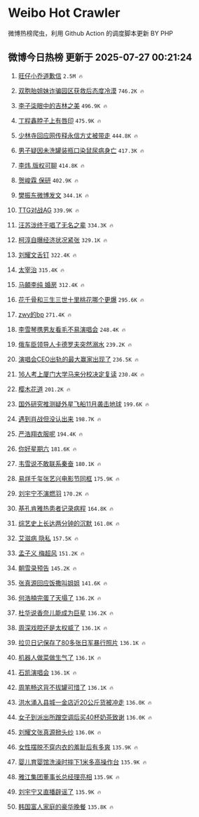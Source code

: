 # Weibo Hot Crawler 



微博热榜爬虫，利用 Github Action 的调度脚本更新 BY PHP 


## 微博今日热榜 更新于 2025-07-27 00:21:24 
1. [旺仔小乔道歉信](https://s.weibo.com/weibo?q=%23%E6%97%BA%E4%BB%94%E5%B0%8F%E4%B9%94%E9%81%93%E6%AD%89%E4%BF%A1%23&t=31&band_rank=1&Refer=top) `2.5M 🔥` 

1. [双胞胎姐妹诈骗园区获救后态度冷漠](https://s.weibo.com/weibo?q=%23%E5%8F%8C%E8%83%9E%E8%83%8E%E5%A7%90%E5%A6%B9%E8%AF%88%E9%AA%97%E5%9B%AD%E5%8C%BA%E8%8E%B7%E6%95%91%E5%90%8E%E6%80%81%E5%BA%A6%E5%86%B7%E6%BC%A0%23&t=31&band_rank=2&Refer=top) `746.2K 🔥` 

1. [李子柒眼中的吉林之美](https://s.weibo.com/weibo?q=%23%E6%9D%8E%E5%AD%90%E6%9F%92%E7%9C%BC%E4%B8%AD%E7%9A%84%E5%90%89%E6%9E%97%E4%B9%8B%E7%BE%8E%23&t=31&band_rank=3&Refer=top) `496.9K 🔥` 

1. [丁程鑫脖子上有唇印](https://s.weibo.com/weibo?q=%23%E4%B8%81%E7%A8%8B%E9%91%AB%E8%84%96%E5%AD%90%E4%B8%8A%E6%9C%89%E5%94%87%E5%8D%B0%23&t=31&band_rank=4&Refer=top) `475.9K 🔥` 

1. [少林寺回应网传释永信方丈被带走](https://s.weibo.com/weibo?q=%23%E5%B0%91%E6%9E%97%E5%AF%BA%E5%9B%9E%E5%BA%94%E7%BD%91%E4%BC%A0%E9%87%8A%E6%B0%B8%E4%BF%A1%E6%96%B9%E4%B8%88%E8%A2%AB%E5%B8%A6%E8%B5%B0%23&t=31&band_rank=5&Refer=top) `444.8K 🔥` 

1. [男子疑因未洗罐装瓶口染鼠尿病身亡](https://s.weibo.com/weibo?q=%23%E7%94%B7%E5%AD%90%E7%96%91%E5%9B%A0%E6%9C%AA%E6%B4%97%E7%BD%90%E8%A3%85%E7%93%B6%E5%8F%A3%E6%9F%93%E9%BC%A0%E5%B0%BF%E7%97%85%E8%BA%AB%E4%BA%A1%23&t=31&band_rank=6&Refer=top) `417.3K 🔥` 

1. [李炜 版权可聊](https://s.weibo.com/weibo?q=%E6%9D%8E%E7%82%9C%20%E7%89%88%E6%9D%83%E5%8F%AF%E8%81%8A&t=31&band_rank=7&Refer=top) `414.8K 🔥` 

1. [贺峻霖 保研](https://s.weibo.com/weibo?q=%E8%B4%BA%E5%B3%BB%E9%9C%96%20%E4%BF%9D%E7%A0%94&t=31&band_rank=8&Refer=top) `402.9K 🔥` 

1. [樊振东微博发文](https://s.weibo.com/weibo?q=%23%E6%A8%8A%E6%8C%AF%E4%B8%9C%E5%BE%AE%E5%8D%9A%E5%8F%91%E6%96%87%23&t=31&band_rank=9&Refer=top) `344.1K 🔥` 

1. [TTG对战AG](https://s.weibo.com/weibo?q=%23TTG%E5%AF%B9%E6%88%98AG%23&t=31&band_rank=10&Refer=top) `339.9K 🔥` 

1. [汪苏泷终于唱了无名之辈](https://s.weibo.com/weibo?q=%E6%B1%AA%E8%8B%8F%E6%B3%B7%E7%BB%88%E4%BA%8E%E5%94%B1%E4%BA%86%E6%97%A0%E5%90%8D%E4%B9%8B%E8%BE%88&t=31&band_rank=11&Refer=top) `334.3K 🔥` 

1. [柯淳自曝经济状况紧张](https://s.weibo.com/weibo?q=%23%E6%9F%AF%E6%B7%B3%E8%87%AA%E6%9B%9D%E7%BB%8F%E6%B5%8E%E7%8A%B6%E5%86%B5%E7%B4%A7%E5%BC%A0%23&t=31&band_rank=12&Refer=top) `329.1K 🔥` 

1. [刘耀文舌钉](https://s.weibo.com/weibo?q=%E5%88%98%E8%80%80%E6%96%87%E8%88%8C%E9%92%89&t=31&band_rank=13&Refer=top) `322.4K 🔥` 

1. [太宰治](https://s.weibo.com/weibo?q=%E5%A4%AA%E5%AE%B0%E6%B2%BB&t=31&band_rank=14&Refer=top) `315.4K 🔥` 

1. [马頔李纯 婚房](https://s.weibo.com/weibo?q=%E9%A9%AC%E9%A0%94%E6%9D%8E%E7%BA%AF%20%E5%A9%9A%E6%88%BF&t=31&band_rank=15&Refer=top) `312.4K 🔥` 

1. [花千骨和三生三世十里桃花哪个更爆](https://s.weibo.com/weibo?q=%23%E8%8A%B1%E5%8D%83%E9%AA%A8%E5%92%8C%E4%B8%89%E7%94%9F%E4%B8%89%E4%B8%96%E5%8D%81%E9%87%8C%E6%A1%83%E8%8A%B1%E5%93%AA%E4%B8%AA%E6%9B%B4%E7%88%86%23&t=31&band_rank=16&Refer=top) `295.6K 🔥` 

1. [zwy的bp](https://s.weibo.com/weibo?q=zwy%E7%9A%84bp&t=31&band_rank=17&Refer=top) `271.4K 🔥` 

1. [李雪琴携男友看毛不易演唱会](https://s.weibo.com/weibo?q=%E6%9D%8E%E9%9B%AA%E7%90%B4%E6%90%BA%E7%94%B7%E5%8F%8B%E7%9C%8B%E6%AF%9B%E4%B8%8D%E6%98%93%E6%BC%94%E5%94%B1%E4%BC%9A&t=31&band_rank=18&Refer=top) `248.4K 🔥` 

1. [俄车臣领导人卡德罗夫突然溺水](https://s.weibo.com/weibo?q=%23%E4%BF%84%E8%BD%A6%E8%87%A3%E9%A2%86%E5%AF%BC%E4%BA%BA%E5%8D%A1%E5%BE%B7%E7%BD%97%E5%A4%AB%E7%AA%81%E7%84%B6%E6%BA%BA%E6%B0%B4%23&t=31&band_rank=19&Refer=top) `239.2K 🔥` 

1. [演唱会CEO出轨的最大赢家出现了](https://s.weibo.com/weibo?q=%23%E6%BC%94%E5%94%B1%E4%BC%9ACEO%E5%87%BA%E8%BD%A8%E7%9A%84%E6%9C%80%E5%A4%A7%E8%B5%A2%E5%AE%B6%E5%87%BA%E7%8E%B0%E4%BA%86%23&t=31&band_rank=20&Refer=top) `236.5K 🔥` 

1. [16人考上厦门大学马来分校决定复读](https://s.weibo.com/weibo?q=%2316%E4%BA%BA%E8%80%83%E4%B8%8A%E5%8E%A6%E9%97%A8%E5%A4%A7%E5%AD%A6%E9%A9%AC%E6%9D%A5%E5%88%86%E6%A0%A1%E5%86%B3%E5%AE%9A%E5%A4%8D%E8%AF%BB%23&t=31&band_rank=21&Refer=top) `230.4K 🔥` 

1. [樱木花道](https://s.weibo.com/weibo?q=%E6%A8%B1%E6%9C%A8%E8%8A%B1%E9%81%93&t=31&band_rank=22&Refer=top) `201.2K 🔥` 

1. [国外研究推测疑外星飞船11月袭击地球](https://s.weibo.com/weibo?q=%23%E5%9B%BD%E5%A4%96%E7%A0%94%E7%A9%B6%E6%8E%A8%E6%B5%8B%E7%96%91%E5%A4%96%E6%98%9F%E9%A3%9E%E8%88%B911%E6%9C%88%E8%A2%AD%E5%87%BB%E5%9C%B0%E7%90%83%23&t=31&band_rank=23&Refer=top) `199.6K 🔥` 

1. [遇到肖战但没认出来](https://s.weibo.com/weibo?q=%23%E9%81%87%E5%88%B0%E8%82%96%E6%88%98%E4%BD%86%E6%B2%A1%E8%AE%A4%E5%87%BA%E6%9D%A5%23&t=31&band_rank=24&Refer=top) `198.7K 🔥` 

1. [严浩翔衣服呢](https://s.weibo.com/weibo?q=%E4%B8%A5%E6%B5%A9%E7%BF%94%E8%A1%A3%E6%9C%8D%E5%91%A2&t=31&band_rank=25&Refer=top) `194.4K 🔥` 

1. [你好星期六](https://s.weibo.com/weibo?q=%E4%BD%A0%E5%A5%BD%E6%98%9F%E6%9C%9F%E5%85%AD&t=31&band_rank=26&Refer=top) `181.6K 🔥` 

1. [韦雪说不敢联系秦奋](https://s.weibo.com/weibo?q=%23%E9%9F%A6%E9%9B%AA%E8%AF%B4%E4%B8%8D%E6%95%A2%E8%81%94%E7%B3%BB%E7%A7%A6%E5%A5%8B%23&t=31&band_rank=27&Refer=top) `180.1K 🔥` 

1. [易烊千玺张艺兴电影节同框](https://s.weibo.com/weibo?q=%23%E6%98%93%E7%83%8A%E5%8D%83%E7%8E%BA%E5%BC%A0%E8%89%BA%E5%85%B4%E7%94%B5%E5%BD%B1%E8%8A%82%E5%90%8C%E6%A1%86%23&t=31&band_rank=28&Refer=top) `175.9K 🔥` 

1. [刘宇宁不演燃羽](https://s.weibo.com/weibo?q=%23%E5%88%98%E5%AE%87%E5%AE%81%E4%B8%8D%E6%BC%94%E7%87%83%E7%BE%BD%23&t=31&band_rank=29&Refer=top) `170.2K 🔥` 

1. [基孔肯雅热患者记录病程](https://s.weibo.com/weibo?q=%23%E5%9F%BA%E5%AD%94%E8%82%AF%E9%9B%85%E7%83%AD%E6%82%A3%E8%80%85%E8%AE%B0%E5%BD%95%E7%97%85%E7%A8%8B%23&t=31&band_rank=30&Refer=top) `164.8K 🔥` 

1. [综艺史上长达两分钟的沉默](https://s.weibo.com/weibo?q=%E7%BB%BC%E8%89%BA%E5%8F%B2%E4%B8%8A%E9%95%BF%E8%BE%BE%E4%B8%A4%E5%88%86%E9%92%9F%E7%9A%84%E6%B2%89%E9%BB%98&t=31&band_rank=31&Refer=top) `161.0K 🔥` 

1. [艾滋病 隐私](https://s.weibo.com/weibo?q=%E8%89%BE%E6%BB%8B%E7%97%85%20%E9%9A%90%E7%A7%81&t=31&band_rank=32&Refer=top) `157.5K 🔥` 

1. [孟子义 梅超风](https://s.weibo.com/weibo?q=%E5%AD%9F%E5%AD%90%E4%B9%89%20%E6%A2%85%E8%B6%85%E9%A3%8E&t=31&band_rank=33&Refer=top) `151.2K 🔥` 

1. [朝雪录预告](https://s.weibo.com/weibo?q=%E6%9C%9D%E9%9B%AA%E5%BD%95%E9%A2%84%E5%91%8A&t=31&band_rank=34&Refer=top) `145.2K 🔥` 

1. [张真源回应饭撒叫姐姐](https://s.weibo.com/weibo?q=%E5%BC%A0%E7%9C%9F%E6%BA%90%E5%9B%9E%E5%BA%94%E9%A5%AD%E6%92%92%E5%8F%AB%E5%A7%90%E5%A7%90&t=31&band_rank=35&Refer=top) `141.6K 🔥` 

1. [何浩楠完蛋了天塌了](https://s.weibo.com/weibo?q=%23%E4%BD%95%E6%B5%A9%E6%A5%A0%E5%AE%8C%E8%9B%8B%E4%BA%86%E5%A4%A9%E5%A1%8C%E4%BA%86%23&t=31&band_rank=36&Refer=top) `136.2K 🔥` 

1. [杜华说香奈儿能成为巨星](https://s.weibo.com/weibo?q=%E6%9D%9C%E5%8D%8E%E8%AF%B4%E9%A6%99%E5%A5%88%E5%84%BF%E8%83%BD%E6%88%90%E4%B8%BA%E5%B7%A8%E6%98%9F&t=31&band_rank=37&Refer=top) `136.2K 🔥` 

1. [周深戏腔还是太权威了](https://s.weibo.com/weibo?q=%E5%91%A8%E6%B7%B1%E6%88%8F%E8%85%94%E8%BF%98%E6%98%AF%E5%A4%AA%E6%9D%83%E5%A8%81%E4%BA%86&t=31&band_rank=38&Refer=top) `136.1K 🔥` 

1. [拉贝日记保存了80多张日军暴行照片](https://s.weibo.com/weibo?q=%23%E6%8B%89%E8%B4%9D%E6%97%A5%E8%AE%B0%E4%BF%9D%E5%AD%98%E4%BA%8680%E5%A4%9A%E5%BC%A0%E6%97%A5%E5%86%9B%E6%9A%B4%E8%A1%8C%E7%85%A7%E7%89%87%23&t=31&band_rank=39&Refer=top) `136.1K 🔥` 

1. [机器人做菜做生气了](https://s.weibo.com/weibo?q=%23%E6%9C%BA%E5%99%A8%E4%BA%BA%E5%81%9A%E8%8F%9C%E5%81%9A%E7%94%9F%E6%B0%94%E4%BA%86%23&t=31&band_rank=40&Refer=top) `136.1K 🔥` 

1. [石凯演唱会](https://s.weibo.com/weibo?q=%E7%9F%B3%E5%87%AF%E6%BC%94%E5%94%B1%E4%BC%9A&t=31&band_rank=41&Refer=top) `136.1K 🔥` 

1. [周笔畅这背不拔罐可惜了](https://s.weibo.com/weibo?q=%E5%91%A8%E7%AC%94%E7%95%85%E8%BF%99%E8%83%8C%E4%B8%8D%E6%8B%94%E7%BD%90%E5%8F%AF%E6%83%9C%E4%BA%86&t=31&band_rank=42&Refer=top) `136.1K 🔥` 

1. [洪水涌入县城一金店近20公斤货被冲走](https://s.weibo.com/weibo?q=%23%E6%B4%AA%E6%B0%B4%E6%B6%8C%E5%85%A5%E5%8E%BF%E5%9F%8E%E4%B8%80%E9%87%91%E5%BA%97%E8%BF%9120%E5%85%AC%E6%96%A4%E8%B4%A7%E8%A2%AB%E5%86%B2%E8%B5%B0%23&t=31&band_rank=43&Refer=top) `136.0K 🔥` 

1. [女子到派出所蹭空调后买40杯奶茶致谢](https://s.weibo.com/weibo?q=%23%E5%A5%B3%E5%AD%90%E5%88%B0%E6%B4%BE%E5%87%BA%E6%89%80%E8%B9%AD%E7%A9%BA%E8%B0%83%E5%90%8E%E4%B9%B040%E6%9D%AF%E5%A5%B6%E8%8C%B6%E8%87%B4%E8%B0%A2%23&t=31&band_rank=44&Refer=top) `136.0K 🔥` 

1. [刘耀文张真源掀头纱](https://s.weibo.com/weibo?q=%23%E5%88%98%E8%80%80%E6%96%87%E5%BC%A0%E7%9C%9F%E6%BA%90%E6%8E%80%E5%A4%B4%E7%BA%B1%23&t=31&band_rank=45&Refer=top) `136.0K 🔥` 

1. [女性摆脱不穿内衣的羞耻后有多爽](https://s.weibo.com/weibo?q=%23%E5%A5%B3%E6%80%A7%E6%91%86%E8%84%B1%E4%B8%8D%E7%A9%BF%E5%86%85%E8%A1%A3%E7%9A%84%E7%BE%9E%E8%80%BB%E5%90%8E%E6%9C%89%E5%A4%9A%E7%88%BD%23&t=31&band_rank=46&Refer=top) `135.9K 🔥` 

1. [婴儿育婴馆洗澡时摔下1米多高操作台](https://s.weibo.com/weibo?q=%23%E5%A9%B4%E5%84%BF%E8%82%B2%E5%A9%B4%E9%A6%86%E6%B4%97%E6%BE%A1%E6%97%B6%E6%91%94%E4%B8%8B1%E7%B1%B3%E5%A4%9A%E9%AB%98%E6%93%8D%E4%BD%9C%E5%8F%B0%23&t=31&band_rank=47&Refer=top) `135.9K 🔥` 

1. [雅江集团董事长总经理亮相](https://s.weibo.com/weibo?q=%23%E9%9B%85%E6%B1%9F%E9%9B%86%E5%9B%A2%E8%91%A3%E4%BA%8B%E9%95%BF%E6%80%BB%E7%BB%8F%E7%90%86%E4%BA%AE%E7%9B%B8%23&t=31&band_rank=48&Refer=top) `135.9K 🔥` 

1. [刘宇宁又直播辟谣了](https://s.weibo.com/weibo?q=%E5%88%98%E5%AE%87%E5%AE%81%E5%8F%88%E7%9B%B4%E6%92%AD%E8%BE%9F%E8%B0%A3%E4%BA%86&t=31&band_rank=49&Refer=top) `135.9K 🔥` 

1. [韩国富人家庭的豪华晚餐](https://s.weibo.com/weibo?q=%E9%9F%A9%E5%9B%BD%E5%AF%8C%E4%BA%BA%E5%AE%B6%E5%BA%AD%E7%9A%84%E8%B1%AA%E5%8D%8E%E6%99%9A%E9%A4%90&t=31&band_rank=50&Refer=top) `135.8K 🔥` 

